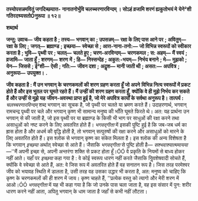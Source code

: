 **तस्योपसन्नमवितुं जगदिच्छयात्त-** **नानातनोर्भुवि चलच्चरणारविन्दम् ।** **सोऽहं व्रजामि शरणं ह्यकुतोभयं मे** **येने²शी गतिरदश्र्यसतोÓनुरूपा ॥ १२॥** 

**शब्दार्थ** 

**जन्तु: उवाच—** **जीव कहता है** **; तस्य—** **भगवान् का** **; उपसन्नम्—** **रक्षा के लिए पास आने पर** **; अवितुम्—** **रक्षा के लिए** **;** **जगत्—** **ब्रह्माण्ड** **; इच्छया—** **स्वेच्छा से** **; आत्त-नाना-तनो:—** **जो विभिन्न स्वरूपों को स्वीकार करता है** **; भुवि—** **पृथ्वी** **पर** **; चलत्—** **चलते हुए** **; चरण-अरविन्दम्—** **चरणकमल** **; स: अहम्—** **मैं स्वयं** **; व्रजामि—** **जाता हूँ** **; शरणम्—** **शरण** **में** **; हि—** **निस्सन्देह** **; अकुत:-भयम्—** **निर्भय बनाने** **; मे—** **मुझको** **; येन—** **जिससे** **; ई²शी—** **ऐसी** **; गति:—** **जीवन दशा** **;** **अदॢश—** **मानी जाती थी** **; असत:—** **अपवित्र** **; अनुरूपा—** **उपयुक्त।** **.** 

**जीव कहता है : मैं उन भगवान् के चरणकमलों की शरण ग्रहण करता हूँ जो अपने** **विभिन्न नित्य स्वरूपों में प्रकट होते हैं और इस भूतल पर घूमते रहते हैं। मैं उन्हीं की** **शरण ग्रहण करता हूँ, क्योंकि वे ही मुझे निर्भय कर सकते हैं और उन्हीं से मुझे यह** **जीवन-अवस्था प्राप्त हुई है, जो मेरे अपवित्र कार्यों के सर्वथा अनुरूप है।** **तात्पर्य :** *चलच्चरणारविन्दम्* शब्द भगवान् का सूचक है, जो पृथ्वी पर चलते या भ्रमण करते हैं। उदाहरणार्थ, भगवान् रामचन्द्र पृथ्वी पर चले और भगवान् कृष्ण भी सामान्य मनुष्य की भाँति घूमते फिरते थे। अत: यह प्रार्थना उन भगवान् से की जाती है, जो इस पृथ्वी पर या ब्रह्माण्ड के किसी भी भाग पर साधुओं की रक्षा करने तथा असाधुओं को नष्ट करने के लिए अवतरित होते हैं। *भगवद्गीता* में इसकी पुष्टि हुई है कि जब-जब धर्म का ह्रास होता है और अधर्म की वृद्धि होती है, तो भगवान् सत्पुरुषों की रक्षा करने और असाधुओं को मारने के लिए अवतरित होते हैं। इस श्लोक से भगवान् कृष्ण का संकेत मिलता है। इस श्लोक की अन्य विशेषता है कि भगवान् *इच्छया* अर्थात् स्वेच्छा से आते हैं। जैसाकि *भगवद्गीता* से पुष्टि होती है— *सश्भवाश्यात्ममायया* —''मैं अपनी इच्छा से, अपनी अन्तरंगा शक्ति से प्रकट होता हूँ।ÓÓ वे प्रकृति के नियमों से बाध्य होकर नहीं आते। यहाँ पर *इच्छया*  कहा गया है : वे कोई स्वरूप धारण नहीं करते जैसाकि निॢवशेषवादी सोचते हैं, क्योंकि वे स्वेच्छा से आते हैं, अत: वे जिस रूप में अवतरित होते हैं वह सनातन रूप है। जिस तरह परमेश्वर जीव को भयावह स्थिति में डालता है, उसी तरह वह उसका उद्धार भी करता है, अत: मनुष्य को चाहिए कि कृष्ण के चरणकमलों की ही शरण में जाय। कृष्ण चाहते हैं, ''प्रत्येक वस्तु को त्यागो और मेरी शरण में आओ।ÓÓ *भगवद्गीता* में यह भी कहा गया है कि जो उनके पास चला जाता है, वह इस संसार में पुन: शरीर धारण करने नहीं आता, अपितु भगवान् के धाम जाता है जहाँ से कभी नहीं लौटता।  